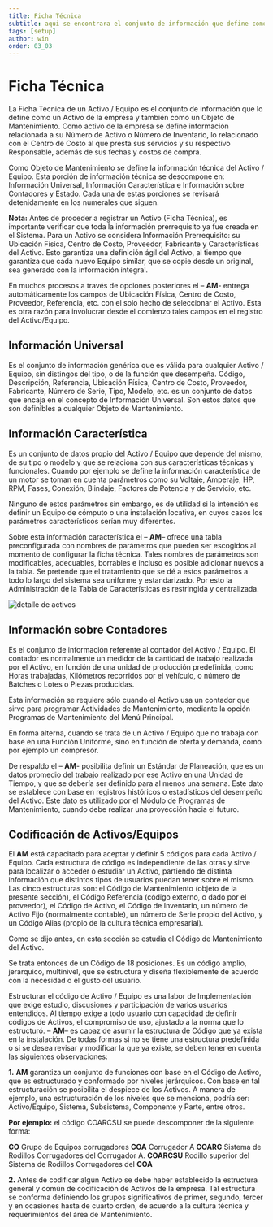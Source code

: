 ```yaml
---
title: Ficha Técnica
subtitle: aqui se encontrara el conjunto de información que define como un Activo de la empresa y también como un Objeto de Mantenimiento, tambin como se divide cuales son sue funciones y usos en am 4g.
tags: [setup]
author: win
order: 03_03
---
```

# Ficha Técnica

La Ficha Técnica de un Activo / Equipo es el conjunto de información que lo define como un Activo de la empresa y también como un Objeto de Mantenimiento.  Como activo de la empresa se define información relacionada a su Número de Activo o Número de Inventario, lo  relacionado  con  el  Centro  de  Costo  al  que  presta  sus   servicios  y  su  respectivo Responsable, además de sus fechas y costos de compra.

Como Objeto de Mantenimiento se define la información técnica del Activo / Equipo.  Esta porción  de  información técnica  se  descompone  en: Información Universal,  Información Característica e Información sobre Contadores y Estado.  Cada una de estas porciones se revisará detenidamente en los numerales que siguen.

**Nota:** Antes de proceder a registrar un Activo (Ficha Técnica), es importante verificar que toda la información prerrequisito ya fue creada en el Sistema.  Para un Activo se considera Información Prerrequisito: su Ubicación Física, Centro de Costo, Proveedor,  Fabricante y Características del Activo.	Esto garantiza una definición ágil del Activo,  al  tiempo que garantiza que cada nuevo Equipo similar, que se copie desde un  original, sea generado con la información integral.

En muchos procesos a través de opciones posteriores el – **AM**- entrega  automáticamente los campos de Ubicación Física, Centro de Costo, Proveedor,  Referencia, etc. con el solo hecho de seleccionar el Activo.  Esta es otra razón para involucrar desde el comienzo tales campos en el registro del Activo/Equipo.

## Información Universal

Es el conjunto de información genérica que es válida para cualquier Activo / Equipo,  sin distingos del  tipo, o de la función  que  desempeña. Código, Descripción, Referencia, Ubicación Física, Centro de Costo, Proveedor, Fabricante, Número de Serie, Tipo, Modelo, etc. es un conjunto de datos que encaja  en el concepto de Información Universal.  Son estos datos que son definibles a cualquier Objeto de Mantenimiento.

## Información Característica

Es un conjunto de datos propio del Activo / Equipo que depende del mismo, de su tipo o modelo y que se relaciona con sus características técnicas y funcionales. Cuando por ejemplo  se  define  la  información  característica  de  un  motor  se   toman  en  cuenta parámetros como su Voltaje, Amperaje, HP, RPM, Fases,  Conexión,  Blindaje, Factores de Potencia y de Servicio, etc.

Ninguno  de  estos  parámetros  sin  embargo,  es  de  utilidad  si  la  intención  es  definir  un Equipo   de   cómputo   o   una   instalación   locativa,   en   cuyos   casos   los   parámetros característicos serían muy diferentes.

Sobre  esta  información  característica  el  – **AM**– ofrece  una  tabla  preconfigurada   con nombres de  parámetros que  pueden  ser  escogidos  al  momento de configurar  la ficha técnica. Tales nombres de parámetros son modificables, adecuables,  borrables e incluso es posible adicionar nuevos a la tabla. Se pretende que el tratamiento que se dé a estos parámetros  a  todo  lo  largo  del  sistema  sea  uniforme  y  estandarizado.      Por esto la Administración  de la Tabla de Características es restringida y centralizada.

![detalle de activos](../../assets/images/cap03/chp03_img01.png)

## Información sobre Contadores

Es el conjunto de información referente al contador del Activo / Equipo. El contador  es normalmente un medidor de la cantidad de trabajo realizada por el Activo, en  función de una unidad de producción predefinida, como Horas trabajadas, Kilómetros recorridos por el vehículo, o número de Batches o Lotes o Piezas producidas.

Esta  información  se  requiere  sólo  cuando  el  Activo  usa  un  contador  que  sirve  para programar	Actividades 	de 	Mantenimiento,	mediante	la 	opción 	Programas 	de Mantenimiento del Menú Principal.

En forma alterna, cuando se trata de un Activo / Equipo que no trabaja con base en  una
Función Uniforme, sino en función de oferta y demanda, como por ejemplo un  compresor.

De respaldo el – **AM**- posibilita definir un Estándar de Planeación, que es un datos promedio del trabajo realizado por ese Activo en una Unidad de Tiempo, y que se debería ser definido para al menos una semana. Este dato se establece con base en registros históricos o estadísticos del desempeño del Activo. Este dato es utilizado por el Módulo de Programas de Mantenimiento, cuando debe realizar una proyección hacia el futuro.

## Codificación de Activos/Equipos

El **AM** está capacitado para aceptar y definir 5 códigos para cada Activo / Equipo.   Cada estructura de  código  es  independiente de  las  otras  y sirve  para  localizar  o   acceder  o estudiar un Activo, partiendo de distinta información que distintos tipos de usuarios puedan tener sobre el mismo.
Las cinco estructuras son: el Código de Mantenimiento (objeto de la presente sección),  el Código  Referencia  (código  externo,  o  dado  por  el  proveedor),  el   Código  de  Activo, el  Código de Inventario, un número de Activo Fijo (normalmente contable), un número de Serie propio del Activo, y un Código Alias (propio de la cultura técnica empresarial).

Como se dijo antes, en esta sección se estudia el Código de Mantenimiento del Activo.

Se trata entonces de un Código de 18 posiciones. Es  un  código  amplio,  jerárquico,  multinivel,  que  se  estructura  y  diseña flexiblemente de acuerdo con la necesidad o el gusto del usuario.

Estructurar el código de Activo / Equipo es una labor de Implementación que exige estudio, discusiones y participación de varios usuarios entendidos. Al tiempo exige a todo usuario con capacidad de definir códigos de Activos, el compromiso de uso,  ajustado a la norma que lo estructuró.
– **AM**– es capaz de asumir la estructura de Código que ya exista en la instalación. De todas formas si no se tiene una estructura predefinida o si se desea revisar y modificar la que ya existe, se deben tener en cuenta las siguientes observaciones:

**1.** **AM** garantiza un conjunto de funciones con base en el Código de Activo, que es estructurado y conformado por niveles jerárquicos. Con base en tal estructuración se posibilita el despiece de los Activos. A manera de ejemplo, una estructuración de los niveles que se menciona, podría ser: Activo/Equipo, Sistema, Subsistema, Componente y Parte, entre otros.

**Por ejemplo:** el código COARCSU se puede descomponer de la siguiente forma:

**CO** Grupo de Equipos corrugadores
**COA** Corrugador A
**COARC**  Sistema de Rodillos Corrugadores del Corrugador A.
**COARCSU** Rodillo superior del Sistema de Rodillos Corrugadores del **COA**

**2.**	Antes de codificar algún Activo se debe haber establecido la estructura general y común de codificación de Activos de la empresa. Tal estructura se conforma definiendo los grupos significativos de primer, segundo, tercer y en ocasiones hasta de cuarto orden, de acuerdo a la cultura técnica y requerimientos del área de Mantenimiento.

